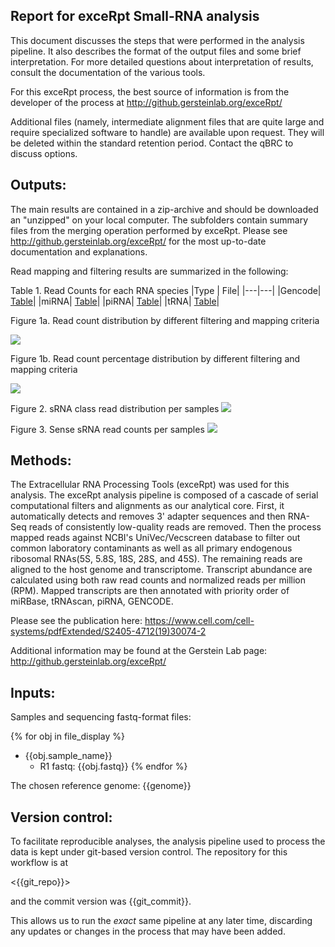 Report for exceRpt Small-RNA analysis
---

This document discusses the steps that were performed in the analysis pipeline.  It also describes the format of the output files and some brief interpretation.  For more detailed questions about interpretation of results, consult the documentation of the various tools.

For this exceRpt process, the best source of information is from the developer of the process at <http://github.gersteinlab.org/exceRpt/>

Additional files (namely, intermediate alignment files that are quite large and require specialized software to handle) are available upon request.  They will be deleted within the standard retention period.  Contact the qBRC to discuss options.

## Outputs:

The main results are contained in a zip-archive and should be downloaded an "unzipped" on your local computer.  The subfolders contain summary files from the merging operation performed by exceRpt.  Please see <http://github.gersteinlab.org/exceRpt/> for the most up-to-date documentation and explanations.  

Read mapping and filtering results are summarized in the following:

Table 1. Read Counts for each RNA species 
|Type | File|
|---|---|
|Gencode| [Table](exceRpt_output/exceRpt_gencode_ReadCounts.txt)|
|miRNA| [Table](exceRpt_output/exceRpt_miRNA_ReadCounts.txt)|
|piRNA| [Table](exceRpt_output/exceRpt_piRNA_ReadCounts.txt)|
|tRNA| [Table](exceRpt_output/exceRpt_tRNA_ReadCounts.txt)|

Figure 1a. Read count distribution by different filtering and mapping criteria

![](figures/qc_postfilter_count.png)

Figure 1b. Read count percentage distribution by different filtering and mapping criteria

![](figures/qc_postfilter_perc.png)

Figure 2. sRNA class read distribution per samples
![](figures/sRNA_all_mapping_count.png)

Figure 3. Sense sRNA read counts per samples
![](figures/sRNA_sense_mapping_count.png)



## Methods:
The Extracellular RNA Processing Tools (exceRpt) was used for this analysis.  The exceRpt analysis pipeline is composed of a cascade of serial computational filters and alignments as our analytical core.   First, it automatically detects and removes 3' adapter sequences and then RNA-Seq reads of consistently low-quality reads are removed.  Then the process mapped reads against NCBI's UniVec/Vecscreen database to filter out common laboratory contaminants as well as all primary endogenous ribosomal RNAs(5S, 5.8S, 18S, 28S, and 45S).   The remaining reads are aligned to the host genome and transcriptome.  Transcript abundance are calculated using both raw read counts and normalized reads per million (RPM).  Mapped transcripts are then annotated with priority order of miRBase, tRNAscan, piRNA, GENCODE.

Please see the publication here: <https://www.cell.com/cell-systems/pdfExtended/S2405-4712(19)30074-2>

Additional information may be found at the Gerstein Lab page: <http://github.gersteinlab.org/exceRpt/>

## Inputs:

Samples and sequencing fastq-format files:

{% for obj in file_display %}
  - {{obj.sample_name}}
    - R1 fastq: {{obj.fastq}}
{% endfor %}

The chosen reference genome: {{genome}}


## Version control:
To facilitate reproducible analyses, the analysis pipeline used to process the data is kept under git-based version control.  The repository for this workflow is at 

<{{git_repo}}>

and the commit version was {{git_commit}}.

This allows us to run the *exact* same pipeline at any later time, discarding any updates or changes in the process that may have been added. 